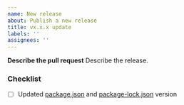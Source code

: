 ```yaml
---
name: New release
about: Publish a new release
title: vx.x.x update
labels: ''
assignees: ''
---
```


**Describe the pull request**
Describe the release.

### Checklist

- [ ] Updated [package.json](/package.json) and [package-lock.json](/package-lock.json) version
